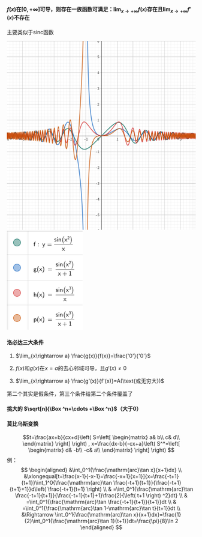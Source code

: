 #### $f\left( x \right) \text{在}\left[ 0, +\infty \right] \text{可导，则存在一族函数可满足：}\lim_{x\rightarrow +\infty} f\left( x \right) \text{存在且}\lim_{x\rightarrow +\infty} f\prime\left( x \right) \text{不存在}$
主要类似于sinc函数

![图片1](.\Pastedimage20250611004034.png)
![图片2](.\Pastedimage20250611004207.png)


#### 洛必达三大条件

1) $\lim_{x\rightarrow a} \frac{g(x)}{f(x)}=\frac{'0'}{'0'}$

2) $f(x) \text{和}g(x) \text{在}x=a\text{的去心邻域可导，且}g'(x) \neq 0$

3) $\lim_{x\rightarrow a} \frac{g'(x)}{f'(x)}=A(\text{或无穷大})$

第二个其实是假条件，第三个条件给第二个条件覆盖了


#### 挑大的 $\sqrt[n]{\Box ^n+\cdots +\Box ^n}$（大于0）


#### 莫比乌斯变换
$$t=\frac{ax+b}{cx+d}\left( S=\left[ \begin{matrix}
	a&		b\\
	c&		d\\
\end{matrix} \right] \right) , x=\frac{dx-b}{-cx+a}\left( S^*=\left[ \begin{matrix}
	d&		-b\\
	-c&		a\\
\end{matrix} \right] \right) $$
例：
$$
\begin{aligned}
&\int_0^1{\frac{\mathrm{arc}\tan x}{x+1}dx} \\
&\xlongequal[t=\frac{x-1}{-x-1}=\frac{-x+1}{x+1}]{x=\frac{-t+1}{t+1}}\int_1^0{\frac{\mathrm{arc}\tan \frac{-t+1}{t+1}}{\frac{-t+1}{t+1}+1}}d\left( \frac{-t+1}{t+1} \right) \\
& =\int_0^1{\frac{\mathrm{arc}\tan \frac{-t+1}{t+1}}{\frac{-t+1}{t+1}+1}\frac{2}{\left( t+1 \right) ^2}dt} \\
& =\int_0^1{\frac{\mathrm{arc}\tan \frac{-t+1}{t+1}}{t+1}}dt \\
& =\int_0^1{\frac{\mathrm{arc}\tan 1-\mathrm{arc}\tan t}{t+1}}dt \\
&\Rightarrow \int_0^1{\frac{\mathrm{arc}\tan x}{x+1}dx}=\frac{1}{2}\int_0^1{\frac{\mathrm{arc}\tan 1}{t+1}}dt=\frac{\pi}{8}\ln 2
\end{aligned}
$$